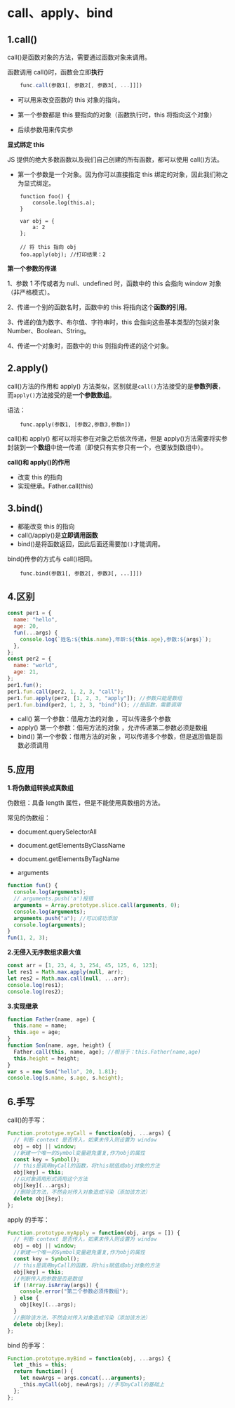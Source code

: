 # call、apply、bind

## 1.call()

call()是函数对象的方法，需要通过函数对象来调用。

函数调用 call()时，函数会立即**执行**

```js
	func.call(参数1[, 参数2[, 参数3[, ...]]])
```

- 可以用来改变函数的 this 对象的指向。

- 第一个参数都是 this 要指向的对象（函数执行时，this 将指向这个对象）
- 后续参数用来传实参

**显式绑定 this**

JS 提供的绝大多数函数以及我们自己创建的所有函数，都可以使用 call()方法。

- 第一个参数是一个对象。因为你可以直接指定 this 绑定的对象，因此我们称之为显式绑定。

```
    function foo() {
        console.log(this.a);
    }

    var obj = {
        a: 2
    };

    // 将 this 指向 obj
    foo.apply(obj); //打印结果：2
```

**第一个参数的传递**

1、参数 1 不传或者为 null、undefined 时，函数中的 this 会指向 window 对象（非严格模式）。

2、传递一个别的函数名时，函数中的 this 将指向这个**函数的引用**。

3、传递的值为数字、布尔值、字符串时，this 会指向这些基本类型的包装对象 Number、Boolean、String。

4、传递一个对象时，函数中的 this 则指向传递的这个对象。

## 2.apply()

call()方法的作用和 apply() 方法类似，区别就是`call()`方法接受的是**参数列表**，而`apply()`方法接受的是**一个参数数组**。

语法：

```
	func.apply(参数1, [参数2,参数3,参数n])
```

call()和 apply() 都可以将实参在对象之后依次传递，但是 apply()方法需要将实参封装到一个**数组**中统一传递（即使只有实参只有一个，也要放到数组中）。

**call()和 apply()的作用**

- 改变 this 的指向
- 实现继承。Father.call(this)

## 3.bind()

- 都能改变 this 的指向
- call()/apply()是**立即调用函数**
- bind()是将函数返回，因此后面还需要加`()`才能调用。

bind()传参的方式与 call()相同。

```
	func.bind(参数1[, 参数2[, 参数3[, ...]]])
```

## 4.区别

```js
const per1 = {
  name: "hello",
  age: 20,
  fun(...args) {
    console.log(`姓名:${this.name},年龄:${this.age},参数:${args}`);
  },
};
const per2 = {
  name: "world",
  age: 21,
};
per1.fun();
per1.fun.call(per2, 1, 2, 3, "call");
per1.fun.apply(per2, [1, 2, 3, "apply"]); //参数只能是数组
per1.fun.bind(per2, 1, 2, 3, "bind")(); //是函数，需要调用
```

- call() 第一个参数：借用方法的对象 ，可以传递多个参数
- apply() 第一个参数：借用方法的对象 ，允许传递第二参数必须是数组
- bind() 第一个参数：借用方法的对象 ，可以传递多个参数，但是返回值是函数必须调用

## 5.应用

**1.将伪数组转换成真数组**

伪数组：具备 length 属性，但是不能使用真数组的方法。

常见的伪数组：

- document.querySelectorAll
- document.getElementsByClassName
- document.getElementsByTagName

- arguments

```js
function fun() {
  console.log(arguments);
  // arguments.push('a')报错
  arguments = Array.prototype.slice.call(arguments, 0);
  console.log(arguments);
  arguments.push("a"); //可以成功添加
  console.log(arguments);
}
fun(1, 2, 3);
```

**2.无侵入无序数组求最大值**

```js
const arr = [1, 23, 4, 3, 254, 45, 125, 6, 123];
let res1 = Math.max.apply(null, arr);
let res2 = Math.max.call(null, ...arr);
console.log(res1);
console.log(res2);
```

**3.实现继承**

```js
function Father(name, age) {
  this.name = name;
  this.age = age;
}
function Son(name, age, height) {
  Father.call(this, name, age); //相当于：this.Father(name,age)
  this.height = height;
}
var s = new Son("hello", 20, 1.81);
console.log(s.name, s.age, s.height);
```

## 6.手写

call()的手写：

```js
Function.prototype.myCall = function(obj, ...args) {
  // 判断 context 是否传入，如果未传入则设置为 window
  obj = obj || window;
  //新建一个唯一的Symbol变量避免重复,作为obj的属性
  const key = Symbol();
  // this是调用myCall的函数，将this赋值成obj对象的方法
  obj[key] = this;
  //以对象调用形式调用这个方法
  obj[key](...args);
  //删除该方法，不然会对传入对象造成污染（添加该方法）
  delete obj[key];
};
```

apply 的手写：

```js
Function.prototype.myApply = function(obj, args = []) {
  // 判断 context 是否传入，如果未传入则设置为 window
  obj = obj || window;
  //新建一个唯一的Symbol变量避免重复,作为obj的属性
  const key = Symbol();
  // this是调用myCall的函数，将this赋值成obj对象的方法
  obj[key] = this;
  //判断传入的参数是否是数组
  if (!Array.isArray(args)) {
    console.error("第二个参数必须传数组");
  } else {
    obj[key](...args);
  }
  //删除该方法，不然会对传入对象造成污染（添加该方法）
  delete obj[key];
};
```

bind 的手写：

```js
Function.prototype.myBind = function(obj, ...args) {
  let _this = this;
  return function() {
    let newArgs = args.concat(...arguments);
    _this.myCall(obj, newArgs); //手写myCall的基础上
  };
};
```
